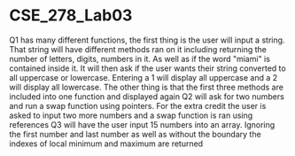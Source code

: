 # CSE_278_Lab03
Q1 has many different functions, the first thing is the user will input a string. That string will have different methods ran on it including returning the number of letters, 
digits, numbers in it. As well as if the word "miami" is contained inside it. It will then ask if the user wants their string converted to all uppercase or lowercase.
Entering a 1 will display all uppercase and a 2 will display all lowercase. The other thing is that the first three methods are included into one function and displayed again
Q2 will ask for two numbers and run a swap function using pointers. For the extra credit the user is asked to input two more numbers and a swap function is ran using references
Q3 will have the user input 15 numbers into an array. Ignoring the first number and last number as well as  without the boundary the indexes of local minimum and maximum are returned
